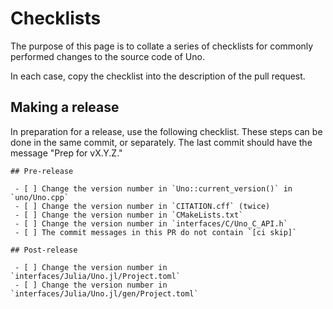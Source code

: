 # Checklists

The purpose of this page is to collate a series of checklists for commonly performed changes to the source code of Uno.

In each case, copy the checklist into the description of the pull request.

## Making a release

In preparation for a release, use the following checklist. These steps can be done in the same commit, or separately. The last commit should have the message "Prep for vX.Y.Z."

````
## Pre-release

 - [ ] Change the version number in `Uno::current_version()` in `uno/Uno.cpp`
 - [ ] Change the version number in `CITATION.cff` (twice)
 - [ ] Change the version number in `CMakeLists.txt`
 - [ ] Change the version number in `interfaces/C/Uno_C_API.h`
 - [ ] The commit messages in this PR do not contain `[ci skip]`

## Post-release

 - [ ] Change the version number in `interfaces/Julia/Uno.jl/Project.toml`
 - [ ] Change the version number in `interfaces/Julia/Uno.jl/gen/Project.toml`
````
